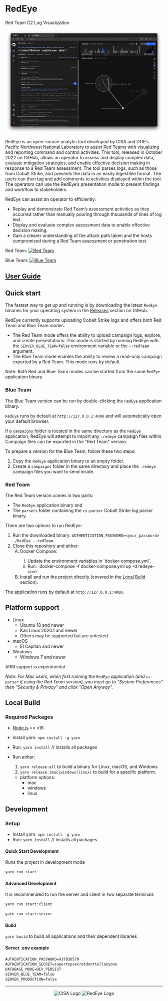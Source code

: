 # RedEye

Red Team C2 Log Visualization

![RedEye Screenshot](docs/images/RedEye-Hero-Screenshot.png)

RedEye is an open-source analytic tool developed by CISA and DOE’s Pacific Northwest National Laboratory to assist Red Teams with visualizing and reporting command and control activities. This tool, released in October 2022 on GitHub, allows an operator to assess and display complex data, evaluate mitigation strategies, and enable effective decision making in response to a Red Team assessment. The tool parses logs, such as those from Cobalt Strike, and presents the data in an easily digestible format. The users can then tag and add comments to activities displayed within the tool. The operators can use the RedEye’s presentation mode to present findings and workflow to stakeholders.

RedEye can assist an operator to efficiently:

- Replay and demonstrate Red Team’s assessment activities as they occurred rather than manually pouring through thousands of lines of log text.
- Display and evaluate complex assessment data to enable effective decision making.
- Gain a clearer understanding of the attack path taken and the hosts compromised during a Red Team assessment or penetration test.

Red Team:
[![Red Team](https://img.shields.io/endpoint?url=https://cloud.cypress.io/badge/simple/rsybgk&style=flat&logo=cypress)](https://cloud.cypress.io/projects/rsybgk/runs)

Blue Team:
[![Blue Team](https://img.shields.io/endpoint?url=https://cloud.cypress.io/badge/simple/46ahz3&style=flat&logo=cypress)](https://cloud.cypress.io/projects/46ahz3/runs)

## [User Guide](<docs/User Guide.md>)

## Quick start

The fastest way to get up and running is by downloading the latest `RedEye` binaries for your operating system in the [Releases](https://github.com/cisagov/RedEye/releases) section on GitHub.

RedEye currently supports uploading Cobalt Strike logs and offers both Red Team and Blue Team modes.

- The Red Team mode offers the ability to upload campaign logs, explore, and create presentations. This mode is started by running RedEye with the `SERVER_BLUE_TEAM=false` environment variable or the
  `--redTeam` argument.
- The Blue Team mode enables the ability to review a read-only campaign exported by a Red Team. This mode runs by default.

Note: Both Red and Blue Team modes can be started from the same `RedEye` application binary.

### Blue Team

The Blue Team version can be run by double-clicking the `RedEye` application binary.

`RedEye` runs by default at `http://127.0.0.1:4000` and will automatically open your default browser.

If a `campaigns` folder is located in the same directory as the `RedEye` application, RedEye will attempt to import any `.redeye` campaign files within. Campaign files can be exported in the "Red Team" version.

To prepare a version for the Blue Team, follow these two steps:

1. Copy the `RedEye` application binary to an empty folder.
2. Create a `campaigns` folder in the same directory and place the `.redeye` campaign files you want to send inside.

### Red Team

The Red Team version comes in two parts:

- The `RedEye` application binary and
- The `parsers` folder containing the `cs-parser` Cobalt Strike log parser binary.

There are two options to run RedEye:

1. Run the downloaded binary: `AUTHENTICATION_PASSWORD=<your_password> ./RedEye --redTeam`.
2. Clone this repository and either:
   <ol type="A">
    <li>Docker Compose:</li>
       <ol type="i">
        <li>Update the environment variables in `docker-compose.yml`.</li>
        <li>Run: `docker-compose -f docker-compose.yml up -d redeye-core`.</li>
       </ol>
    <li>Install and run the project directly (covered in the <a href="#local-build">Local Build</a> section).</li>
   </ol>

The application runs by default at `http://127.0.0.1:4000`.

## Platform support

- Linux
  - Ubuntu 18 and newer
  - Kali Linux 2020.1 and newer
  - Others may be supported but are untested
- macOS
  - El Capitan and newer
- Windows
  - Windows 7 and newer

ARM support is experimental

_Note: For Mac users, when first running the `RedEye` application (and `cs-parser` if using the Red Team version), you must go to "System Preferences" then "Security & Privacy" and click "Open Anyway"._

## Local Build

### Required Packages

- [Node.js](https://nodejs.org/en/) >= v16

- Install yarn: `npm install -g yarn`
- Run: `yarn install` // Installs all packages
- Run either:
  1. `yarn release:all` to build a binary for Linux, macOS, and Windows
  2. `yarn release:(mac|windows|linux)` to build for a specific platform.
  - platform options:
    - mac
    - windows
    - linux

## Development

### Setup

- Install yarn: `npm install -g yarn`
- Run: `yarn install` // Installs all packages

#### Quick Start Development

Runs the project in development mode

```sh
yarn run start
```

#### Advanced Development

It is recommended to run the server and client in two separate terminals

```sh
yarn run start:client
```

```sh
yarn run start:server
```

#### Build

`yarn build` to build all applications and their dependent libraries

#### Server .env example

```env
AUTHENTICATION_PASSWORD=937038570
AUTHENTICATION_SECRET=supertopsecretdonttellanyone
DATABASE_MODE=DEV_PERSIST
SERVER_BLUE_TEAM=false
SERVER_PRODUCTION=false
```

---

<div align="center">
  <img alt="CISA Logo" src="docs/images/CISA Logo.png" height="35%" width="35%"/>
  <img alt="RedEye Logo" src="applications/client/public/logos/Logo-Dark.svg" height="35%" width="35%"/>
</div>
